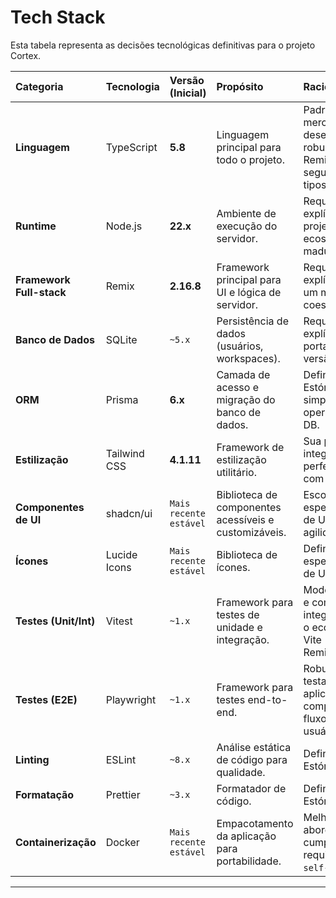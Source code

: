 # Tech Stack

Esta tabela representa as decisões tecnológicas definitivas para o projeto Cortex.

| Categoria                | Tecnologia   | Versão (Inicial)       | Propósito                                             | Racional                                                                              |
| :----------------------- | :----------- | :--------------------- | :---------------------------------------------------- | :------------------------------------------------------------------------------------ |
| **Linguagem**            | TypeScript   | **5.8**                | Linguagem principal para todo o projeto.              | Padrão de mercado para desenvolvimento robusto com Remix; segurança de tipos.         |
| **Runtime**              | Node.js      | **22.x**               | Ambiente de execução do servidor.                     | Requisito explícito do projeto; ecossistema maduro.                                   |
| **Framework Full-stack** | Remix        | **2.16.8**             | Framework principal para UI e lógica de servidor.     | Requisito explícito para um monolito coeso e SSR.                                     |
| **Banco de Dados**       | SQLite       | `~5.x`                 | Persistência de dados (usuários, workspaces).         | Requisito explícito para portabilidade na versão inicial.                             |
| **ORM**                  | Prisma       | **6.x**                | Camada de acesso e migração do banco de dados.        | Definido na Estória 1.3; simplifica as operações de DB.                               |
| **Estilização**          | Tailwind CSS | **4.1.11**             | Framework de estilização utilitário.                  | Sua preferência; integra perfeitamente com shadcn/ui.                                 |
| **Componentes de UI**    | shadcn/ui    | `Mais recente estável` | Biblioteca de componentes acessíveis e customizáveis. | Escolha da especificação de UI/UX para agilidade.                                     |
| **Ícones**               | Lucide Icons | `Mais recente estável` | Biblioteca de ícones.                                 | Definido na especificação de UI/UX.                                                   |
| **Testes (Unit/Int)**    | Vitest       | `~1.x`                 | Framework para testes de unidade e integração.        | Moderno, rápido e com excelente integração com o ecossistema Vite (usado pelo Remix). |
| **Testes (E2E)**         | Playwright   | `~1.x`                 | Framework para testes end-to-end.                     | Robusto para testar aplicações web complexas e fluxos de usuário.                     |
| **Linting**              | ESLint       | `~8.x`                 | Análise estática de código para qualidade.            | Definido na Estória 1.2.                                                              |
| **Formatação**           | Prettier     | `~3.x`                 | Formatador de código.                                 | Definido na Estória 1.2.                                                              |
| **Containerização**      | Docker       | `Mais recente estável` | Empacotamento da aplicação para portabilidade.        | Melhor abordagem para cumprir o requisito de ser `self-hostable`.                     |

---
